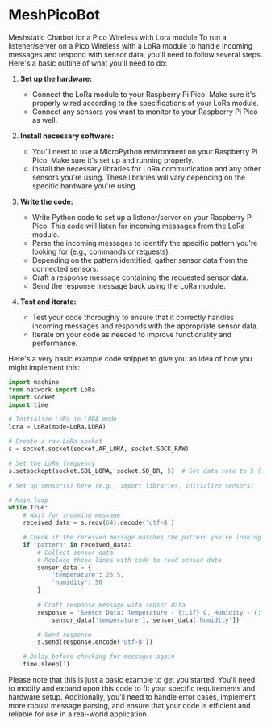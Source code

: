# MeshPicoBot
Meshstatic Chatbot for a Pico Wireless with Lora module
To run a listener/server on a Pico Wireless with a LoRa module to handle incoming messages and respond with sensor data, you'll need to follow several steps. Here's a basic outline of what you'll need to do:

1. **Set up the hardware:**
   - Connect the LoRa module to your Raspberry Pi Pico. Make sure it's properly wired according to the specifications of your LoRa module.
   - Connect any sensors you want to monitor to your Raspberry Pi Pico as well.

2. **Install necessary software:**
   - You'll need to use a MicroPython environment on your Raspberry Pi Pico. Make sure it's set up and running properly.
   - Install the necessary libraries for LoRa communication and any other sensors you're using. These libraries will vary depending on the specific hardware you're using.

3. **Write the code:**
   - Write Python code to set up a listener/server on your Raspberry Pi Pico. This code will listen for incoming messages from the LoRa module.
   - Parse the incoming messages to identify the specific pattern you're looking for (e.g., commands or requests).
   - Depending on the pattern identified, gather sensor data from the connected sensors.
   - Craft a response message containing the requested sensor data.
   - Send the response message back using the LoRa module.

4. **Test and iterate:**
   - Test your code thoroughly to ensure that it correctly handles incoming messages and responds with the appropriate sensor data.
   - Iterate on your code as needed to improve functionality and performance.

Here's a very basic example code snippet to give you an idea of how you might implement this:

```python
import machine
from network import LoRa
import socket
import time

# Initialize LoRa in LORA mode
lora = LoRa(mode=LoRa.LORA)

# Create a raw LoRa socket
s = socket.socket(socket.AF_LORA, socket.SOCK_RAW)

# Set the LoRa frequency
s.setsockopt(socket.SOL_LORA, socket.SO_DR, 5)  # Set data rate to 5 (for example)

# Set up sensor(s) here (e.g., import libraries, initialize sensors)

# Main loop
while True:
    # Wait for incoming message
    received_data = s.recv(64).decode('utf-8')

    # Check if the received message matches the pattern you're looking for
    if 'pattern' in received_data:
        # Collect sensor data
        # Replace these lines with code to read sensor data
        sensor_data = {
            'temperature': 25.5,
            'humidity': 50
        }
        
        # Craft response message with sensor data
        response = 'Sensor Data: Temperature - {:.1f} C, Humidity - {:.1f} %'.format(
            sensor_data['temperature'], sensor_data['humidity'])

        # Send response
        s.send(response.encode('utf-8'))

    # Delay before checking for messages again
    time.sleep(1)
```

Please note that this is just a basic example to get you started. You'll need to modify and expand upon this code to fit your specific requirements and hardware setup. Additionally, you'll need to handle error cases, implement more robust message parsing, and ensure that your code is efficient and reliable for use in a real-world application.

